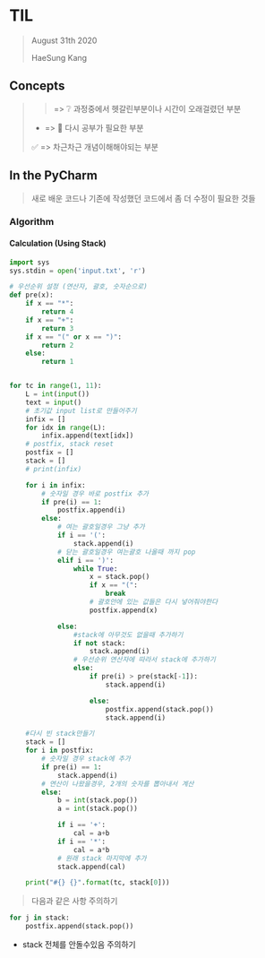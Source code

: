 # TIL

> August 31th 2020
>
> HaeSung Kang





## Concepts

>  > => :grey_question: 과정중에서 헷갈린부분이나 시간이 오래걸렸던 부분
>
>  - => :book: 다시 공부가 필요한 부분
>
>  :white_check_mark: =>  차근차근 개념이해해야되는 부분



## In the PyCharm

> 새로 배운 코드나 기존에 작성했던 코드에서 좀 더 수정이 필요한 것들

### Algorithm



#### Calculation (Using Stack)

```python
import sys
sys.stdin = open('input.txt', 'r')

# 우선순위 설정 (연산자, 괄호, 숫자순으로)
def pre(x):
    if x == "*":
        return 4
    if x == "+":
        return 3
    if x == "(" or x == ")":
        return 2
    else:
        return 1


for tc in range(1, 11):
    L = int(input())
    text = input()
    # 초기값 input list로 만들어주기
    infix = []
    for idx in range(L):
        infix.append(text[idx])
    # postfix, stack reset
    postfix = []
    stack = []
    # print(infix)

    for i in infix:
        # 숫자일 경우 바로 postfix 추가
        if pre(i) == 1:
            postfix.append(i)
        else:
            # 여는 괄호일경우 그냥 추가
            if i == '(':
                stack.append(i)
            # 닫는 괄호일경우 여는괄호 나올때 까지 pop
            elif i == ')':
                while True:
                    x = stack.pop()
                    if x == "(":
                        break
                    # 괄호안에 있는 값들은 다시 넣어줘야한다
                    postfix.append(x)

            else:
                #stack에 아무것도 없을때 추가하기
                if not stack:
                    stack.append(i)
                # 우선순위 연산자에 따라서 stack에 추가하기
                else:
                    if pre(i) > pre(stack[-1]):
                        stack.append(i)

                    else:
                        postfix.append(stack.pop())
                        stack.append(i)

    #다시 빈 stack만들기
    stack = []
    for i in postfix:
        # 숫자일 경우 stack에 추가
        if pre(i) == 1:
            stack.append(i)
        # 연산이 나왔을경우, 2개의 숫자를 뽑아내서 계산
        else:
            b = int(stack.pop())
            a = int(stack.pop())

            if i == '+':
                cal = a+b
            if i == '*':
                cal = a*b
            # 원래 stack 마지막에 추가
            stack.append(cal)

    print("#{} {}".format(tc, stack[0]))
```

> 다음과 같은 사항 주의하기

```python
for j in stack:
    postfix.append(stack.pop())
```

- stack 전체를 안돌수있음 주의하기 



